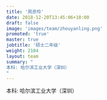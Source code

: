 ```yaml
---
title: '周彦伶'
date: 2018-12-20T13:45:06+10:00
draft: false
image: 'images/team/zhouyanling.png'
promoted: 'true'
master: true
jobtitle: '硕士二年级'
weight: 2104
layout: team
summary: "
本科: 哈尔滨工业大学（深圳）
"
---
```


本科: 哈尔滨工业大学（深圳）
